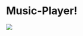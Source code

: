 # Music-Player!

<img src="https://user-images.githubusercontent.com/33199450/186937617-a9dfbd3c-79a0-45da-9eeb-84cf85d4d367.png">
